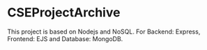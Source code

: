 # CSEProjectArchive
This project is based on Nodejs and NoSQL. For Backend: Express, Frontend: EJS and Database: MongoDB. 
